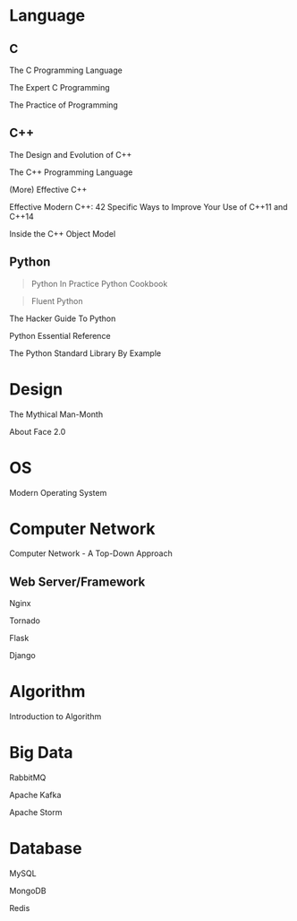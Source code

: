 Language
========
C
-
The C Programming Language

The Expert C Programming

The Practice of Programming

C++
---
The Design and Evolution of C++

The C++ Programming Language

(More) Effective C++

Effective Modern C++: 42 Specific Ways to Improve Your Use of C++11 and C++14

Inside the C++ Object Model


Python
------
>Python In Practice
>Python Cookbook

>Fluent Python

The Hacker Guide To Python

Python Essential Reference

The Python Standard Library By Example


Design
======
The Mythical Man-Month

About Face 2.0


OS
==
Modern Operating System


Computer Network
================
Computer Network - A Top-Down Approach


Web Server/Framework
--------------------
Nginx

Tornado

Flask

Django


Algorithm
=========
Introduction to Algorithm


Big Data
========
RabbitMQ

Apache Kafka

Apache Storm


Database
========
MySQL

MongoDB

Redis
